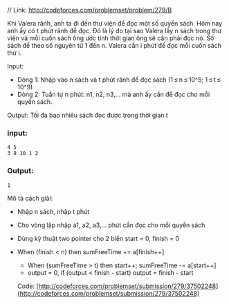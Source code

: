// Link: http://codeforces.com/problemset/problem/279/B

Khi Valera rãnh, anh ta đi đến thư viện để đọc một số quyển sách. Hôm nay anh ấy có t phút rãnh để đọc. Đó là lý do tại sao Valera lấy n sách trong thư viện và mỗi cuốn sách ông ước tính thời gian ông sẽ cần phải đọc nó. Số sách để theo số nguyên từ 1 đến n. Valera cần i phút để đọc mỗi cuốn sách thứ i.


Input:
+ Dòng 1: Nhập vào n sách và t phút rãnh để đọc sách (1 ≤ n ≤ 10^5; 1 ≤ t ≤ 10^9)
+ Dòng 2: Tuần tự n phút: n1, n2, n3,...  mà anh ấy cần để đọc cho mỗi quyển sách. 

Output: Tối đa bao nhiêu sách đọc được trong thời gian t

### input:
```
4 5
3 8 10 1 2
```
### Output:
```
1
```

Mô tả cách giải:
+ Nhập n sách, nhập t phút
+ Cho vòng lặp nhập a1, a2, a3,... phút cần đọc cho mỗi quyển sách
+ Dùng kỹ thuật two pointer cho 2 biến start = 0, finish = 0
+ When (finish < n) then sumFreeTime += a[finish++]
  + When (sumFreeTime > t) then start++; sumFreeTime -= a[start++]
  + output = 0, if (output < finish - start) output = finish - start
  
  Code: [http://codeforces.com/problemset/submission/279/37502248](http://codeforces.com/problemset/submission/279/37502248)
